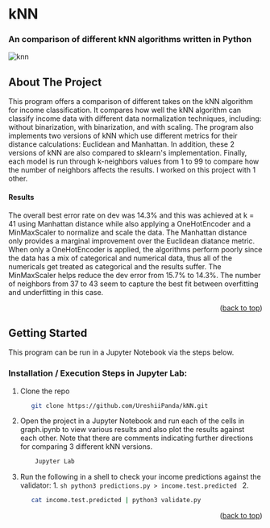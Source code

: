 # kNN

### An comparison of different kNN algorithms written in Python



<a name="readme-top"></a>


<!-- kNN gif -->
![knn](https://github.com/UreshiiPanda/kNN/assets/39992411/aea75699-f792-4027-b9e2-a5b365d5cd81)



<!-- ABOUT THE PROJECT -->
## About The Project

This program offers a comparison of different takes on the kNN algorithm for income classification. It compares how
well the kNN algorithm can classify income data with different data normalization techniques, including: without
binarization, with binarization, and with scaling. The program also implements two versions of kNN which use different
metrics for their distance calculations: Euclidean and Manhattan. In addition, these 2 versions of kNN are also compared to
sklearn's implementation. Finally, each model is run through k-neighbors values from 1 to 99 to compare how the number of 
neighbors affects the results. I worked on this project with 1 other.

#### Results

The overall best error rate on dev was 14.3% and this was achieved at k = 41 using Manhattan distance while also applying
a OneHotEncoder and a MinMaxScaler to normalize and scale the data. The Manhattan distance only provides a marginal 
improvement over the Euclidean diatance metric. When only a OneHotEncoder is applied, the algorithms perform poorly since
the data has a mix of categorical and numerical data, thus all of the numericals get treated as categorical and the results
suffer. The MinMaxScaler helps reduce the dev error from 15.7% to 14.3%. The number of neighbors from 37 to 43 seem to capture
the best fit between overfitting and underfitting in this case.



<p align="right">(<a href="#readme-top">back to top</a>)</p>



<!-- GETTING STARTED -->
## Getting Started

This program can be run in a Jupyter Notebook via the steps below.


### Installation / Execution Steps in Jupyter Lab:

1. Clone the repo
   ```sh
      git clone https://github.com/UreshiiPanda/kNN.git
   ```

2. Open the project in a Jupyter Notebook and run each of the cells in graph.ipynb to view
   various results and also plot the results against each other. Note that there are comments
   indicating further directions for comparing 3 different kNN versions.
   ```sh
       Jupyter Lab
   ```

4. Run the following in a shell to check your income predictions against the validator:
   1. 
       ```sh
          python3 predictions.py > income.test.predicted
       ```
   2. 
      ```sh
         cat income.test.predicted | python3 validate.py
      ```
  



<p align="right">(<a href="#readme-top">back to top</a>)</p>

